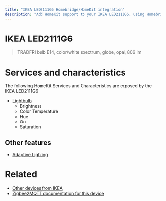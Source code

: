 ```yaml
---
title: "IKEA LED2111G6 Homebridge/HomeKit integration"
description: "Add HomeKit support to your IKEA LED2111G6, using Homebridge, Zigbee2MQTT and homebridge-z2m."
---
```

<!---
This file has been GENERATED using src/docgen/docgen.ts
DO NOT EDIT THIS FILE MANUALLY!
-->
# IKEA LED2111G6
> TRADFRI bulb E14, color/white spectrum, globe, opal, 806 lm


# Services and characteristics
The following HomeKit Services and Characteristics are exposed by
the IKEA LED2111G6

* [Lightbulb](../../light.md)
  * Brightness
  * Color Temperature
  * Hue
  * On
  * Saturation

## Other features
* [Adaptive Lighting](../../light.md)

# Related
* [Other devices from IKEA](../index.md#ikea)
* [Zigbee2MQTT documentation for this device](https://www.zigbee2mqtt.io/devices/LED2111G6.html)